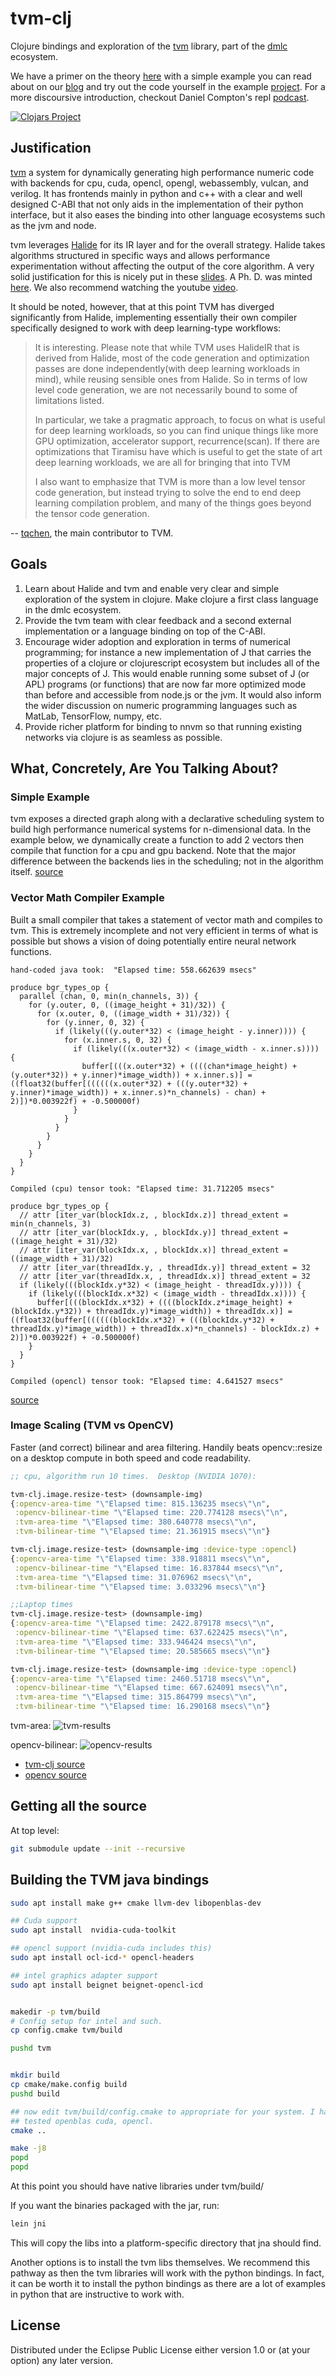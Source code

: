 # tvm-clj

Clojure bindings and exploration of the [tvm](https://github.com/dmlc/tvm) library, part of the [dmlc](https://github.com/dmlc) ecosystem.

We have a primer on the theory [here](http://techascent.com/blog/high-performance-compilers.html) with a simple example you can read about on our [blog](http://techascent.com/blog/tvm-for-the-win.html) and try out the code yourself in the example [project](examples/src/box-blur.clj).  For a more discoursive introduction, checkout Daniel Compton's repl [podcast](https://www.therepl.net/episodes/13/).


[![Clojars Project](https://img.shields.io/clojars/v/tvm-clj.svg)](https://clojars.org/tvm-clj)


## Justification

[tvm](https://github.com/dmlc/tvm) a system for dynamically generating high performance numeric code with backends for cpu, cuda, opencl, opengl, webassembly, vulcan, and verilog.  It has frontends mainly in python and c++ with a clear and well designed C-ABI that not only aids in the implementation of their python interface, but it also eases the binding into other language ecosystems such as the jvm and node.

tvm leverages [Halide](http://halide-lang.org) for its IR layer and for the overall strategy.  Halide takes algorithms structured in specific ways and allows performance experimentation without affecting the output of the core algorithm.  A very solid justification for this is nicely put in these [slides](http://stellar.mit.edu/S/course/6/sp15/6.815/courseMaterial/topics/topic2/lectureNotes/14_Halide_print/14_Halide_print.pdf).  A Ph. D. was minted [here](http://people.csail.mit.edu/jrk/jrkthesis.pdf).  We also recommend watching the youtube [video](https://youtu.be/3uiEyEKji0M).

It should be noted, however, that at this point TVM has diverged significantly from Halide, implementing essentially their own compiler specifically designed to work with deep learning-type workflows:

> It is interesting. Please note that while TVM uses HalideIR that is derived from Halide, most of the code generation and optimization passes are done independently(with deep learning workloads in mind), while reusing sensible ones from Halide. So in terms of low level code generation, we are not necessarily bound to some of limitations listed.
>
> In particular, we take a pragmatic approach, to focus on what is useful for deep learning workloads, so you can find unique things like more GPU optimization, accelerator support, recurrence(scan). If there are optimizations that Tiramisu have which is useful to get the state of art deep learning workloads, we are all for bringing that into TVM
>
> I also want to emphasize that TVM is more than a low level tensor code generation, but instead trying to solve the end to end deep learning compilation problem, and many of the things goes beyond the tensor code generation.

-- [tqchen](https://discuss.tvm.ai/t/comparison-between-tiramisu-and-tvm-and-halide/933/2), the main contributor to TVM.


## Goals

1.  Learn about Halide and tvm and enable very clear and simple exploration of the system in clojure.  Make clojure a first class language in the dmlc ecosystem.
1.  Provide the tvm team with clear feedback and a second external implementation or a language binding on top of the C-ABI.
1.  Encourage wider adoption and exploration in terms of numerical programming; for instance a new implementation of J that carries the properties of a clojure or clojurescript ecosystem but includes all of the major concepts of J.  This would enable running some subset of J (or APL) programs (or functions) that are now far more optimized mode than before and accessible from node.js or the jvm.  It would also inform the wider discussion on numeric programming languages such as MatLab, TensorFlow, numpy, etc.
1.  Provide richer platform for binding to nnvm so that running existing networks via clojure is as seamless as possible.


## What, Concretely, Are You Talking About?


### Simple Example

tvm exposes a directed graph along with a declarative scheduling system to build high performance numerical systems for n-dimensional data.  In the example below, we dynamically create a function to add 2 vectors then compile that function for a cpu and gpu backend.  Note that the major difference between the backends lies in the scheduling; not in the algorithm itself.
[source](test/tvm_clj/api_test.clj)


### Vector Math Compiler Example

Built a small compiler that takes a statement of vector math and compiles to tvm.  This is extremely incomplete and not very efficient in terms of what is possible but
shows a vision of doing potentially entire neural network functions.

```
hand-coded java took:  "Elapsed time: 558.662639 msecs"

produce bgr_types_op {
  parallel (chan, 0, min(n_channels, 3)) {
    for (y.outer, 0, ((image_height + 31)/32)) {
      for (x.outer, 0, ((image_width + 31)/32)) {
        for (y.inner, 0, 32) {
          if (likely(((y.outer*32) < (image_height - y.inner)))) {
            for (x.inner.s, 0, 32) {
              if (likely(((x.outer*32) < (image_width - x.inner.s)))) {
                buffer[(((x.outer*32) + ((((chan*image_height) + (y.outer*32)) + y.inner)*image_width)) + x.inner.s)] = ((float32(buffer[((((((x.outer*32) + (((y.outer*32) + y.inner)*image_width)) + x.inner.s)*n_channels) - chan) + 2)])*0.003922f) + -0.500000f)
              }
            }
          }
        }
      }
    }
  }
}

Compiled (cpu) tensor took: "Elapsed time: 31.712205 msecs"

produce bgr_types_op {
  // attr [iter_var(blockIdx.z, , blockIdx.z)] thread_extent = min(n_channels, 3)
  // attr [iter_var(blockIdx.y, , blockIdx.y)] thread_extent = ((image_height + 31)/32)
  // attr [iter_var(blockIdx.x, , blockIdx.x)] thread_extent = ((image_width + 31)/32)
  // attr [iter_var(threadIdx.y, , threadIdx.y)] thread_extent = 32
  // attr [iter_var(threadIdx.x, , threadIdx.x)] thread_extent = 32
  if (likely(((blockIdx.y*32) < (image_height - threadIdx.y)))) {
    if (likely(((blockIdx.x*32) < (image_width - threadIdx.x)))) {
      buffer[(((blockIdx.x*32) + ((((blockIdx.z*image_height) + (blockIdx.y*32)) + threadIdx.y)*image_width)) + threadIdx.x)] = ((float32(buffer[((((((blockIdx.x*32) + (((blockIdx.y*32) + threadIdx.y)*image_width)) + threadIdx.x)*n_channels) - blockIdx.z) + 2)])*0.003922f) + -0.500000f)
    }
  }
}

Compiled (opencl) tensor took: "Elapsed time: 4.641527 msecs"
```
[source](test/tech/compute/tvm/compile_test.clj)


### Image Scaling (TVM vs OpenCV)

Faster (and correct) bilinear and area filtering.  Handily beats opencv::resize on a
desktop compute in both speed and code readability.

```clojure
;; cpu, algorithm run 10 times.  Desktop (NVIDIA 1070):

tvm-clj.image.resize-test> (downsample-img)
{:opencv-area-time "\"Elapsed time: 815.136235 msecs\"\n",
 :opencv-bilinear-time "\"Elapsed time: 220.774128 msecs\"\n",
 :tvm-area-time "\"Elapsed time: 380.640778 msecs\"\n",
 :tvm-bilinear-time "\"Elapsed time: 21.361915 msecs\"\n"}

tvm-clj.image.resize-test> (downsample-img :device-type :opencl)
{:opencv-area-time "\"Elapsed time: 338.918811 msecs\"\n",
 :opencv-bilinear-time "\"Elapsed time: 16.837844 msecs\"\n",
 :tvm-area-time "\"Elapsed time: 31.076962 msecs\"\n",
 :tvm-bilinear-time "\"Elapsed time: 3.033296 msecs\"\n"}

;;Laptop times
tvm-clj.image.resize-test> (downsample-img)
{:opencv-area-time "\"Elapsed time: 2422.879178 msecs\"\n",
 :opencv-bilinear-time "\"Elapsed time: 637.622425 msecs\"\n",
 :tvm-area-time "\"Elapsed time: 333.946424 msecs\"\n",
 :tvm-bilinear-time "\"Elapsed time: 20.585665 msecs\"\n"}

tvm-clj.image.resize-test> (downsample-img :device-type :opencl)
{:opencv-area-time "\"Elapsed time: 2460.51718 msecs\"\n",
 :opencv-bilinear-time "\"Elapsed time: 667.624091 msecs\"\n",
 :tvm-area-time "\"Elapsed time: 315.864799 msecs\"\n",
 :tvm-bilinear-time "\"Elapsed time: 16.290168 msecs\"\n"}
```


tvm-area: ![tvm-results](docs/images/test.jpg)


opencv-bilinear: ![opencv-results](docs/images/ref.jpg)


* [tvm-clj source](src/tech/compute/tvm/image/resize.clj)
* [opencv source](https://github.com/opencv/opencv/blob/master/modules/imgproc/src/resize.cpp)


## Getting all the source

At top level:
```bash
git submodule update --init --recursive
```

## Building the TVM java bindings

```bash
sudo apt install make g++ cmake llvm-dev libopenblas-dev

## Cuda support
sudo apt install  nvidia-cuda-toolkit

## opencl support (nvidia-cuda includes this)
sudo apt install ocl-icd-* opencl-headers

## intel graphics adapter support
sudo apt install beignet beignet-opencl-icd


makedir -p tvm/build
# Config setup for intel and such.
cp config.cmake tvm/build

pushd tvm


mkdir build
cp cmake/make.config build
pushd build

## now edit tvm/build/config.cmake to appropriate for your system. I have
## tested openblas cuda, opencl.
cmake ..

make -j8
popd
popd
```

At this point you should have native libraries under tvm/build/

If you want the binaries packaged with the jar, run:

```clojure
lein jni
```

This will copy the libs into a platform-specific directory that jna should find.

Another options is to install the tvm libs themselves.  We recommend this pathway as
then the tvm libraries will work with the python bindings.  In fact, it can be worth it
to install the python bindings as there are a lot of examples in python that are
instructive to work with.


## License


Distributed under the Eclipse Public License either version 1.0 or (at
your option) any later version.

